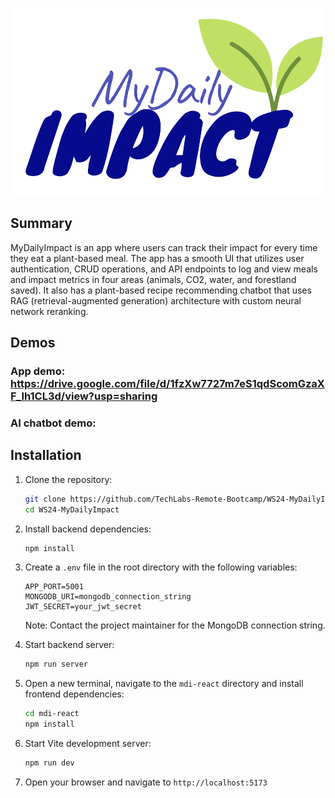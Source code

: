 ![logo](mdi-react/src/images/MDI_logo.png "MyDailyImpact")

## Summary

MyDailyImpact is an app where users can track their impact for every time they eat a plant-based meal. The app has a smooth UI that utilizes user authentication, CRUD operations, and API endpoints to log and view meals and impact metrics in four areas (animals, CO2, water, and forestland saved). It also has a plant-based recipe recommending chatbot that uses RAG (retrieval-augmented generation) architecture with custom neural network reranking.

## Demos

### App demo: https://drive.google.com/file/d/1fzXw7727m7eS1qdScomGzaXF_Ih1CL3d/view?usp=sharing

### AI chatbot demo: 

## Installation

1. Clone the repository:
   ```bash
   git clone https://github.com/TechLabs-Remote-Bootcamp/WS24-MyDailyImpact
   cd WS24-MyDailyImpact
   ```

2. Install backend dependencies:
   ```bash
   npm install
   ```

3. Create a `.env` file in the root directory with the following variables:
   ```
   APP_PORT=5001
   MONGODB_URI=mongodb_connection_string
   JWT_SECRET=your_jwt_secret
   ```
   Note: Contact the project maintainer for the MongoDB connection string.

4. Start backend server:
   ```bash
   npm run server
   ```

5. Open a  new terminal, navigate to the `mdi-react` directory and install frontend dependencies:
    ```bash
    cd mdi-react
    npm install
    ````

6. Start Vite development server:
   ```bash
   npm run dev
   ```

7. Open your browser and navigate to `http://localhost:5173`
